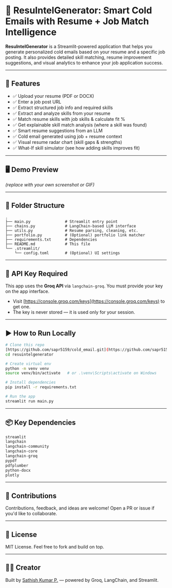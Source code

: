 # 🤖 ResuIntelGenerator: Smart Cold Emails with Resume + Job Match Intelligence

**ResuIntelGenerator** is a Streamlit-powered application that helps you generate personalized cold emails based on your resume and a specific job posting. It also provides detailed skill matching, resume improvement suggestions, and visual analytics to enhance your job application success.

---

## 🚀 Features

* ✅ Upload your resume (PDF or DOCX)
* ✅ Enter a job post URL
* ✅ Extract structured job info and required skills
* ✅ Extract and analyze skills from your resume
* ✅ Match resume skills with job skills & calculate fit %
* ✅ Get explainable skill match analysis (where a skill was found)
* ✅ Smart resume suggestions from an LLM
* ✅ Cold email generated using job + resume context
* ✅ Visual resume radar chart (skill gaps & strengths)
* ✅ What-If skill simulator (see how adding skills improves fit)

---

## 🖥 Demo Preview

*(replace with your own screenshot or GIF)*

---

## 📂 Folder Structure

```
.
├── main.py               # Streamlit entry point
├── chains.py             # LangChain-based LLM interface
├── utils.py              # Resume parsing, cleaning, etc.
├── portfolio.py          # (Optional) portfolio link matcher
├── requirements.txt      # Dependencies
├── README.md             # This file
└── .streamlit/
    └── config.toml       # (Optional) UI settings
```

---

## 🔑 API Key Required

This app uses the **Groq API** via `langchain-groq`. You must provide your key on the app interface.

* Visit [https://console.groq.com/keys](https://console.groq.com/keys) to get one.
* The key is never stored — it is used only for your session.

---

## ▶️ How to Run Locally

```bash
# Clone this repo
[https://github.com/sapr5159/cold_email.git](https://github.com/sapr5159/cold_email.git)
cd resuintelgenerator

# Create virtual env
python -m venv venv
source venv/bin/activate   # or .\venv\Scripts\activate on Windows

# Install dependencies
pip install -r requirements.txt

# Run the app
streamlit run main.py
```

---

## 📦 Key Dependencies

```txt
streamlit
langchain
langchain-community
langchain-core
langchain-groq
pypdf
pdfplumber
python-docx
plotly
```

---

## 🤝 Contributions

Contributions, feedback, and ideas are welcome! Open a PR or issue if you'd like to collaborate.

---

## 📄 License

MIT License. Feel free to fork and build on top.

---

## 🙋‍♂️ Creator

Built by [Sathish Kumar P.](https://github.com/sapr5159) — powered by Groq, LangChain, and Streamlit.
